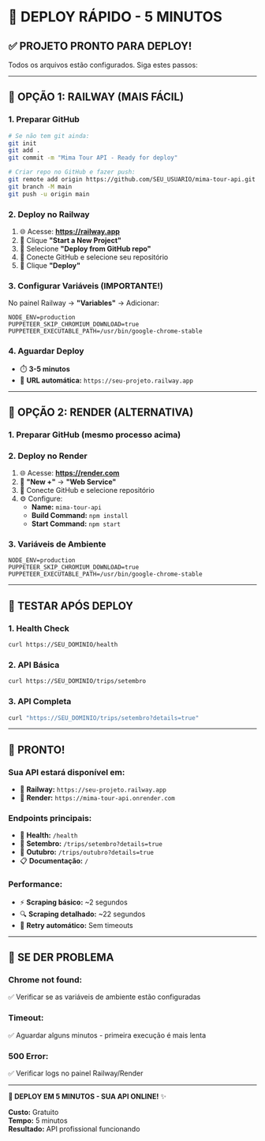 # 🚀 DEPLOY RÁPIDO - 5 MINUTOS

## ✅ PROJETO PRONTO PARA DEPLOY!

Todos os arquivos estão configurados. Siga estes passos:

---

## 🎯 OPÇÃO 1: RAILWAY (MAIS FÁCIL)

### **1. Preparar GitHub**
```bash
# Se não tem git ainda:
git init
git add .
git commit -m "Mima Tour API - Ready for deploy"

# Criar repo no GitHub e fazer push:
git remote add origin https://github.com/SEU_USUARIO/mima-tour-api.git
git branch -M main
git push -u origin main
```

### **2. Deploy no Railway**
1. 🌐 Acesse: **https://railway.app**
2. 🔗 Clique **"Start a New Project"**
3. 📂 Selecione **"Deploy from GitHub repo"**
4. 🔑 Conecte GitHub e selecione seu repositório
5. 🚀 Clique **"Deploy"**

### **3. Configurar Variáveis (IMPORTANTE!)**
No painel Railway → **"Variables"** → Adicionar:
```
NODE_ENV=production
PUPPETEER_SKIP_CHROMIUM_DOWNLOAD=true
PUPPETEER_EXECUTABLE_PATH=/usr/bin/google-chrome-stable
```

### **4. Aguardar Deploy**
- ⏱️ **3-5 minutos**
- 🔗 **URL automática:** `https://seu-projeto.railway.app`

---

## 🎯 OPÇÃO 2: RENDER (ALTERNATIVA)

### **1. Preparar GitHub** (mesmo processo acima)

### **2. Deploy no Render**
1. 🌐 Acesse: **https://render.com**
2. 🔗 **"New +"** → **"Web Service"**
3. 📂 Conecte GitHub e selecione repositório
4. ⚙️ Configure:
   - **Name:** `mima-tour-api`
   - **Build Command:** `npm install`
   - **Start Command:** `npm start`

### **3. Variáveis de Ambiente**
```
NODE_ENV=production
PUPPETEER_SKIP_CHROMIUM_DOWNLOAD=true
PUPPETEER_EXECUTABLE_PATH=/usr/bin/google-chrome-stable
```

---

## 🧪 TESTAR APÓS DEPLOY

### **1. Health Check**
```bash
curl https://SEU_DOMINIO/health
```

### **2. API Básica**
```bash
curl https://SEU_DOMINIO/trips/setembro
```

### **3. API Completa**
```bash
curl "https://SEU_DOMINIO/trips/setembro?details=true"
```

---

## 🎉 PRONTO!

### **Sua API estará disponível em:**
- 📡 **Railway:** `https://seu-projeto.railway.app`
- 📡 **Render:** `https://mima-tour-api.onrender.com`

### **Endpoints principais:**
- 🏥 **Health:** `/health`
- 📅 **Setembro:** `/trips/setembro?details=true`
- 📅 **Outubro:** `/trips/outubro?details=true`
- 📋 **Documentação:** `/`

### **Performance:**
- ⚡ **Scraping básico:** ~2 segundos
- 🔍 **Scraping detalhado:** ~22 segundos
- 🔄 **Retry automático:** Sem timeouts

---

## 🚨 SE DER PROBLEMA

### **Chrome not found:**
✅ Verificar se as variáveis de ambiente estão configuradas

### **Timeout:**
✅ Aguardar alguns minutos - primeira execução é mais lenta

### **500 Error:**
✅ Verificar logs no painel Railway/Render

---

**🚀 DEPLOY EM 5 MINUTOS - SUA API ONLINE!** ✨

**Custo:** Gratuito  
**Tempo:** 5 minutos  
**Resultado:** API profissional funcionando
